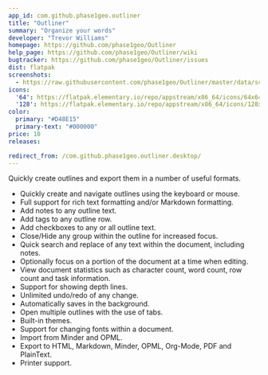 ```yaml
---
app_id: com.github.phase1geo.outliner
title: "Outliner"
summary: "Organize your words"
developer: "Trevor Williams"
homepage: https://github.com/phase1geo/Outliner
help_page: https://github.com/phase1geo/Outliner/wiki
bugtracker: https://github.com/phase1geo/Outliner/issues
dist: flatpak
screenshots:
  - https://raw.githubusercontent.com/phase1geo/Outliner/master/data/screenshots/screenshot-solarized-light.png
icons:
  '64': https://flatpak.elementary.io/repo/appstream/x86_64/icons/64x64/com.github.phase1geo.outliner.png
  '128': https://flatpak.elementary.io/repo/appstream/x86_64/icons/128x128/com.github.phase1geo.outliner.png
color:
  primary: "#D48E15"
  primary-text: "#000000"
price: 10
releases:

redirect_from: /com.github.phase1geo.outliner.desktop/
---
```


<p>Quickly create outlines and export them in a number of useful formats.</p>
<ul>
<li>Quickly create and navigate outlines using the keyboard or mouse.</li>
<li>Full support for rich text formatting and/or Markdown formatting.</li>
<li>Add notes to any outline text.</li>
<li>Add tags to any outline row.</li>
<li>Add checkboxes to any or all outline text.</li>
<li>Close/Hide any group within the outline for increased focus.</li>
<li>Quick search and replace of any text within the document, including notes.</li>
<li>Optionally focus on a portion of the document at a time when editing.</li>
<li>View document statistics such as character count, word count, row count and task information.</li>
<li>Support for showing depth lines.</li>
<li>Unlimited undo/redo of any change.</li>
<li>Automatically saves in the background.</li>
<li>Open multiple outlines with the use of tabs.</li>
<li>Built-in themes.</li>
<li>Support for changing fonts within a document.</li>
<li>Import from Minder and OPML.</li>
<li>Export to HTML, Markdown, Minder, OPML, Org-Mode, PDF and PlainText.</li>
<li>Printer support.</li>
</ul>